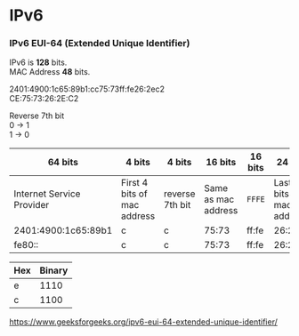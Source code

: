 # IPv6

### IPv6 EUI-64 (Extended Unique Identifier)

IPv6 is **128** bits. \
MAC Address **48** bits.

2401:4900:1c65:89b1:cc75:73ff:fe26:2ec2 \
CE:75:73:26:2E:C2

Reverse 7th bit \
0 -> 1 \
1 -> 0

64 bits | 4 bits | 4 bits | 16 bits | 16 bits | 24 bits
---|---|---|---|---|---
Internet Service Provider | First 4 bits of mac address | reverse 7th bit | Same as mac address | `FFFE` | Last 24 bits of mac address
2401:4900:1c65:89b1 | c | c | 75:73 | ff:fe | 26:2ec2
fe80:: | c |c | 75:73 | ff:fe | 26:2ec2


Hex | Binary
---|---
e | 1110
c | 1100


https://www.geeksforgeeks.org/ipv6-eui-64-extended-unique-identifier/
